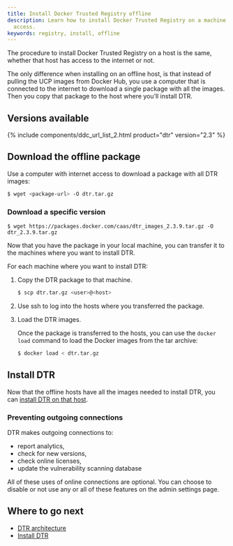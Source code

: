 ```yaml
---
title: Install Docker Trusted Registry offline
description: Learn how to install Docker Trusted Registry on a machine with no internet
  access.
keywords: registry, install, offline
---
```


The procedure to install Docker Trusted Registry on a host is the same,
whether that host has access to the internet or not.

The only difference when installing on an offline host,
is that instead of pulling the UCP images from Docker Hub, you use a
computer that is connected to the internet to download a single package with
all the images. Then you copy that package to the host where you’ll install DTR.

## Versions available

{% include components/ddc_url_list_2.html product="dtr" version="2.3" %}

## Download the offline package

Use a computer with internet access to download a package with all DTR images:

```bash
$ wget <package-url> -O dtr.tar.gz
```

### Download a specific version

```
$ wget https://packages.docker.com/caas/dtr_images_2.3.9.tar.gz -O dtr_2.3.9.tar.gz

```

Now that you have the package in your local machine, you can transfer it to
the machines where you want to install DTR.

For each machine where you want to install DTR:

1.  Copy the DTR package to that machine.

    ```bash
    $ scp dtr.tar.gz <user>@<host>
    ```

2.  Use ssh to log into the hosts where you transferred the package.

3.  Load the DTR images.

    Once the package is transferred to the hosts, you can use the
    `docker load` command to load the Docker images from the tar archive:

    ```bash
    $ docker load < dtr.tar.gz
    ```

## Install DTR

Now that the offline hosts have all the images needed to install DTR,
you can [install DTR on that host](index.md).

### Preventing outgoing connections

DTR makes outgoing connections to:

* report analytics,
* check for new versions,
* check online licenses,
* update the vulnerability scanning database

All of these uses of online connections are optional. You can choose to
disable or not use any or all of these features on the admin settings page.

## Where to go next

* [DTR architecture](../../architecture.md)
* [Install DTR](index.md)
